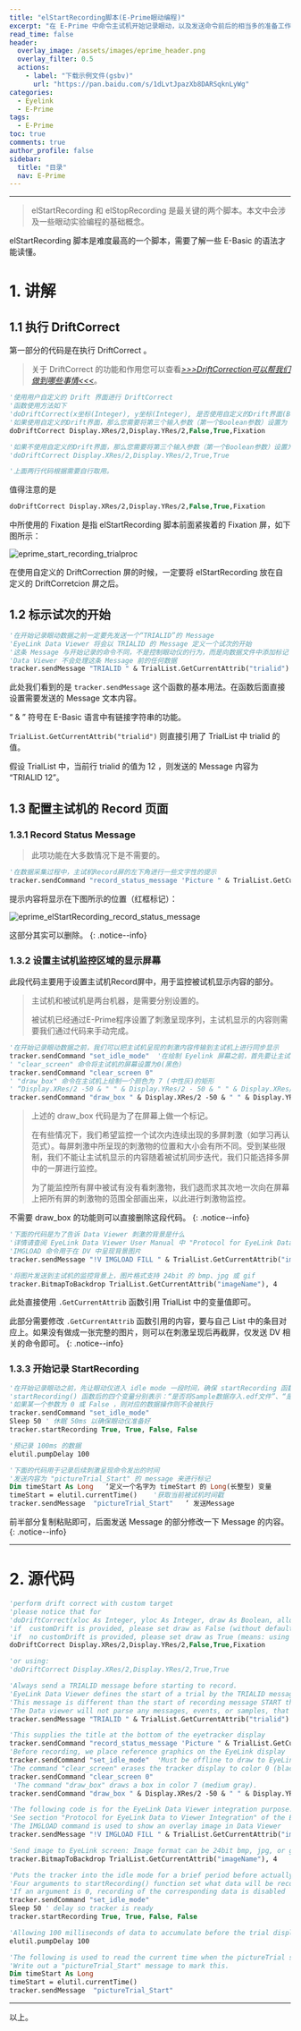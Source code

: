 ```yaml
---
title: "elStartRecording脚本(E-Prime眼动编程)"
excerpt: "在 E-Prime 中命令主试机开始记录眼动，以及发送命令前后的相当多的准备工作。"
read_time: false
header:
  overlay_image: /assets/images/eprime_header.png
  overlay_filter: 0.5
  actions:
    - label: "下载示例文件(gsbv)"
      url: "https://pan.baidu.com/s/1dLvtJpazXb8DARSqknLyWg"
categories:
  - Eyelink
  - E-Prime
tags:
  - E-Prime
toc: true
comments: true
author_profile: false
sidebar:
  title: "目录"
  nav: E-Prime
---
```


---

> elStartRecording 和 elStopRecording 是最关键的两个脚本。本文中会涉及一些眼动实验编程的基础概念。

elStartRecording 脚本是难度最高的一个脚本，需要了解一些 E-Basic 的语法才能读懂。

# 1. 讲解

## 1.1 执行 DriftCorrect

第一部分的代码是在执行 DriftCorrect 。

> 关于 DriftCorrect 的功能和作用您可以查看[_>>>DriftCorrection可以帮我们做到哪些事情<<<_](/eyelink/Drift/)。

~~~ vb
'使用用户自定义的 Drift 界面进行 DriftCorrect'函数使用方法如下 'doDriftCorrect(x坐标(Integer), y坐标(Integer), 是否使用自定义的Drift界面(Boolean), Drift过程中是否允许相机校准(Boolean), 指定的自定义的Drift界面的名称(Variant))'如果使用自定义的Drift界面，那么您需要将第三个输入参数（第一个Boolean参数）设置为 False ，意为不使用默认的Drift界面。并在语句的结尾附上指定的 Drift 界面。如下所示：doDriftCorrect Display.XRes/2,Display.YRes/2,False,True,Fixation'如果不使用自定义的Drift界面，那么您需要将第三个输入参数（第一个Boolean参数）设置为 True ，意为使用默认的Drift界面。如下所示'doDriftCorrect Display.XRes/2,Display.YRes/2,True,True  

'上面两行代码根据需要自行取用。~~~值得注意的是

~~~vb
doDriftCorrect Display.XRes/2,Display.YRes/2,False,True,Fixation
~~~中所使用的 Fixation 是指 elStartRecording 脚本前面紧挨着的 Fixation 屏，如下图所示：

![eprime_start_recording_trialproc](/assets/images/eprime_start_recording_trialproc.png)

在使用自定义的 DriftCorrection 屏的时候，一定要将 elStartRecording 放在自定义的 DriftCorretcion 屏之后。

## 1.2 标示试次的开始~~~ vb'在开始记录眼动数据之前一定要先发送一个“TRIALID”的 Message'EyeLink Data Viewer 将会以 TRIALID 的 Message 定义一个试次的开始'这条 Message 与开始记录的命令不同，不是控制眼动仪的行为，而是向数据文件中添加标记'Data Viewer 不会处理这条 Message 前的任何数据tracker.sendMessage "TRIALID " & TrialList.GetCurrentAttrib("trialid") ~~~ 

此处我们看到的是 `tracker.sendMessage` 这个函数的基本用法。在函数后面直接设置需要发送的 Message 文本内容。

“ & ” 符号在 E-Basic 语言中有链接字符串的功能。

`TrialList.GetCurrentAttrib("trialid")` 则直接引用了 TrialList 中 trialid 的值。

假设 TrialList 中，当前行 trialid 的值为 12 ，则发送的 Message 内容为 “TRIALID 12”。

## 1.3 配置主试机的 Record 页面

### 1.3.1 Record Status Message

> 此项功能在大多数情况下是不需要的。
~~~ vb'在数据采集过程中，主试机Record屏的左下角进行一些文字性的提示tracker.sendCommand "record_status_message 'Picture " & TrialList.GetCurrentAttrib("imageName") & " Trial " & TrialList.GetCurrentAttrib("trialid") & "' "
~~~

提示内容将显示在下图所示的位置（红框标记）：

![eprime_elStartRecording_record_status_message](/assets/images/eprime_elStartRecording_record_status_message.png)

这部分其实可以删除。
{: .notice--info}

### 1.3.2 设置主试机监控区域的显示屏幕

此段代码主要用于设置主试机Record屏中，用于监控被试机显示内容的部分。

> 主试机和被试机是两台机器，是需要分别设置的。
> 
> 被试机已经通过E-Prime程序设置了刺激呈现序列，主试机显示的内容则需要我们通过代码来手动完成。

~~~ vb'在开始记录眼动数据之前，我们可以把主试机呈现的刺激内容传输到主试机上进行同步显示tracker.sendCommand "set_idle_mode"  '在绘制 Eyelink 屏幕之前，首先要让主试机进入 Offline 屏' "clear_screen" 命令将主试机的屏幕设置为0(黑色) tracker.sendCommand "clear_screen 0"' "draw_box" 命令在主试机上绘制一个颜色为 7 (中性灰)的矩形
' “Display.XRes/2 -50 & " " & Display.YRes/2 - 50 & " " & Display.XRes/2 + 50 & " " & Display.YRes/2”为左上右下边界tracker.sendCommand "draw_box " & Display.XRes/2 -50 & " " & Display.YRes/2 - 50 & " " & Display.XRes/2 + 50 & " " & Display.YRes/2 + 50 & " 7"~~~

> 上述的 draw_box 代码是为了在屏幕上做一个标记。
> 
> 在有些情况下，我们希望监控一个试次内连续出现的多屏刺激（如学习再认范式）。每屏刺激中所呈现的刺激物的位置和大小会有所不同。受到某些限制，我们不能让主试机显示的内容随着被试机同步迭代，我们只能选择多屏中的一屏进行监控。
> 
> 为了能监控所有屏中被试有没有看刺激物，我们退而求其次地一次向在屏幕上把所有屏的刺激物的范围全部画出来，以此进行刺激物监控。

不需要 draw_box 的功能则可以直接删除这段代码。
{: .notice--info}

~~~ vb'下面的代码是为了告诉 Data Viewer 刺激的背景是什么'详情请查阅 EyeLink Data Viewer User Manual 中 "Protocol for EyeLink Data to Viewer Integration" 的部分'IMGLOAD 命令用于在 DV 中呈现背景图片tracker.sendMessage "!V IMGLOAD FILL " & TrialList.GetCurrentAttrib("imageName")'将图片发送到主试机的监控背景上，图片格式支持 24bit 的 bmp、jpg 或 giftracker.BitmapToBackdrop TrialList.GetCurrentAttrib("imageName"), 4~~~此处直接使用 `.GetCurrentAttrib` 函数引用 TrialList 中的变量值即可。此部分需要修改 `.GetCurrentAttrib` 函数引用的内容，要与自己 List 中的条目对应上。如果没有做成一张完整的图片，则可以在刺激呈现后再截屏，仅发送 DV 相关的命令即可。
{: .notice--info}### 1.3.3 开始记录 StartRecording
~~~ vb'在开始记录眼动之前，先让眼动仪进入 idle mode 一段时间，确保 startRecording 函数可以正常工作'startRecording() 函数后的四个变量分别表示：“是否将Sample数据存入.edf文件”、“是否将Event数据存入.edf文件”、“是否将Sample数据在线传输给被试机”和“是否将Event数据在线传输给被试机”
'如果某一个参数为 0 或 False ，则对应的数据操作则不会被执行 tracker.sendCommand "set_idle_mode"Sleep 50 ' 休眠 50ms 以确保眼动仪准备好tracker.startRecording True, True, False, False'预记录 100ms 的数据elutil.pumpDelay 100'下面的代码用于记录后续刺激呈现命令发出的时间'发送内容为 "pictureTrial_Start" 的 message 来进行标记Dim timeStart As Long   ‘定义一个名字为 timeStart 的 Long(长整型) 变量timeStart = elutil.currentTime()    '获取当前被试机时间戳tracker.sendMessage  "pictureTrial_Start"   ‘ 发送Message
~~~

前半部分复制粘贴即可，后面发送 Message 的部分修改一下 Message 的内容。
{: .notice--info}

---

# 2. 源代码

~~~ vb
'perform drift correct with custom target'please notice that for 'doDriftCorrect(xloc As Integer, yloc As Integer, draw As Boolean, allow_setup As Boolean,Optional customDrift As Variant)'if  customDrift is provided, please set draw as False (without default drift target (a circle) drawn to the screen)'if  no customDrift is provided, please set draw as True (means: using the default target) doDriftCorrect Display.XRes/2,Display.YRes/2,False,True,Fixation'or using:'doDriftCorrect Display.XRes/2,Display.YRes/2,True,True  'Always send a TRIALID message before starting to record.'EyeLink Data Viewer defines the start of a trial by the TRIALID message.  'This message is different than the start of recording message START that is logged when the trial recording begins. 'The Data viewer will not parse any messages, events, or samples, that exist in the data file prior to this message.tracker.sendMessage "TRIALID " & TrialList.GetCurrentAttrib("trialid") 'This supplies the title at the bottom of the eyetracker displaytracker.sendCommand "record_status_message 'Picture " & TrialList.GetCurrentAttrib("imageName") & " Trial " & TrialList.GetCurrentAttrib("trialid") & "' "'Before recording, we place reference graphics on the EyeLink displaytracker.sendCommand "set_idle_mode"  'Must be offline to draw to EyeLink screen'The command "clear_screen" erases the tracker display to color 0 (black) tracker.sendCommand "clear_screen 0" 'The command "draw_box" draws a box in color 7 (medium gray).tracker.sendCommand "draw_box " & Display.XRes/2 -50 & " " & Display.YRes/2 - 50 & " " & Display.XRes/2 + 50 & " " & Display.YRes/2 + 50 & " 7"'The following code is for the EyeLink Data Viewer integration purpose.   'See section "Protocol for EyeLink Data to Viewer Integration" of the EyeLink Data Viewer User Manual'The IMGLOAD command is used to show an overlay image in Data Viewer tracker.sendMessage "!V IMGLOAD FILL " & TrialList.GetCurrentAttrib("imageName")'Send image to EyeLink screen: Image format can be 24bit bmp, jpg, or gif.tracker.BitmapToBackdrop TrialList.GetCurrentAttrib("imageName"), 4'Puts the tracker into the idle mode for a brief period before actually calling the startRecording function'Four arguments to startRecording() function set what data will be recorded to the EDF file and sent via the link.  'If an argument is 0, recording of the corresponding data is disabled tracker.sendCommand "set_idle_mode"Sleep 50 ' delay so tracker is ready tracker.startRecording True, True, False, False'Allowing 100 milliseconds of data to accumulate before the trial display startselutil.pumpDelay 100'The following is used to read the current time when the pictureTrial screen is processed'Write out a "pictureTrial_Start" message to mark this. Dim timeStart As LongtimeStart = elutil.currentTime()tracker.sendMessage  "pictureTrial_Start"
~~~

---

以上。